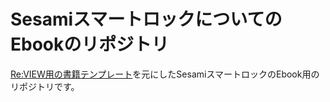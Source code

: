 # SesamiスマートロックについてのEbookのリポジトリ

[Re:VIEW用の書籍テンプレート](https://github.com/TechBooster/ReVIEW-Template)を元にしたSesamiスマートロックのEbook用のリポジトリです。
